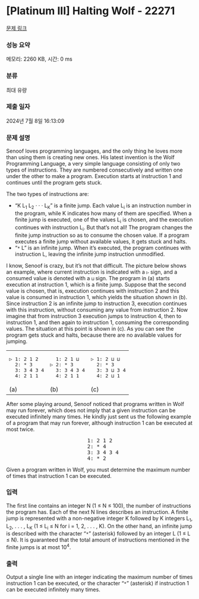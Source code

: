 # [Platinum III] Halting Wolf - 22271 

[문제 링크](https://www.acmicpc.net/problem/22271) 

### 성능 요약

메모리: 2260 KB, 시간: 0 ms

### 분류

최대 유량

### 제출 일자

2024년 7월 8일 16:13:09

### 문제 설명

<p>Senoof loves programming languages, and the only thing he loves more than using them is creating new ones. His latest invention is the Wolf Programming Language, a very simple language consisting of only two types of instructions. They are numbered consecutively and written one under the other to make a program. Execution starts at instruction 1 and continues until the program gets stuck.</p>

<p>The two types of instructions are:</p>

<ul>
	<li>“K L<sub>1</sub> L<sub>2</sub> · · · L<sub>K</sub>” is a finite jump. Each value L<sub>i</sub> is an instruction number in the program, while K indicates how many of them are specified. When a finite jump is executed, one of the values L<sub>i</sub> is chosen, and the execution continues with instruction L<sub>i</sub>. But that’s not all! The program changes the finite jump instruction so as to consume the chosen value. If a program executes a finite jump without available values, it gets stuck and halts.</li>
	<li>“<code>*</code> L” is an infinite jump. When it’s executed, the program continues with instruction L, leaving the infinite jump instruction unmodified.</li>
</ul>

<p>I know, Senoof is crazy, but it’s not that difficult. The picture below shows an example, where current instruction is indicated with a <code>▷</code> sign, and a consumed value is denoted with a <code>⊔</code> sign. The program in (a) starts execution at instruction 1, which is a finite jump. Suppose that the second value is chosen, that is, execution continues with instruction 2 and this value is consumed in instruction 1, which yields the situation shown in (b). Since instruction 2 is an infinite jump to instruction 3, execution continues with this instruction, without consuming any value from instruction 2. Now imagine that from instruction 3 execution jumps to instruction 4, then to instruction 1, and then again to instruction 1, consuming the corresponding values. The situation at this point is shown in (c). As you can see the program gets stuck and halts, because there are no available values for jumping.</p>

<table class="table table-bordered td-center">
	<tbody>
		<tr>
			<td>
			<pre>▷ 1: 2 1 2  
  2: * 3    
  3: 3 4 3 4
  4: 2 1 1  
</pre>
			</td>
			<td>
			<pre>  1: 2 1 ⊔  
▷ 2: * 3    
  3: 3 4 3 4
  4: 2 1 1  
</pre>
			</td>
			<td>
			<pre>▷ 1: 2 ⊔ ⊔  
  2: * 3    
  3: 3 ⊔ 3 4
  4: 2 ⊔ 1  
</pre>
			</td>
		</tr>
		<tr>
			<td>(a)</td>
			<td>(b)</td>
			<td>(c)</td>
		</tr>
	</tbody>
</table>

<p>After some playing around, Senoof noticed that programs written in Wolf may run forever, which does not imply that a given instruction can be executed infinitely many times. He kindly just sent us the following example of a program that may run forever, although instruction 1 can be executed at most twice.</p>

<pre style="text-align: center;">  1: 2 1 2  
  2: * 4    
  3: 3 4 3 4
  4: * 2    
</pre>

<p>Given a program written in Wolf, you must determine the maximum number of times that instruction 1 can be executed.</p>

### 입력 

 <p>The first line contains an integer N (1 ≤ N ≤ 100), the number of instructions the program has. Each of the next N lines describes an instruction. A finite jump is represented with a non-negative integer K followed by K integers L<sub>1</sub>, L<sub>2</sub>, . . . , L<sub>K</sub> (1 ≤ L<sub>i</sub> ≤ N for i = 1, 2, . . . , K). On the other hand, an infinite jump is described with the character “<code>*</code>” (asterisk) followed by an integer L (1 ≤ L ≤ N). It is guaranteed that the total amount of instructions mentioned in the finite jumps is at most 10<sup>4</sup>.</p>

### 출력 

 <p>Output a single line with an integer indicating the maximum number of times instruction 1 can be executed, or the character “<code>*</code>” (asterisk) if instruction 1 can be executed infinitely many times.</p>

